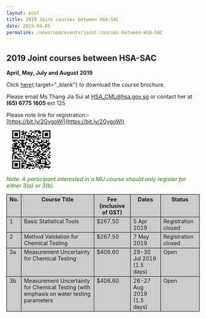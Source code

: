 ```yaml
---
layout: post
title: 2019 Joint courses between HSA-SAC
date: 2019-04-05
permalink: /newsroom/events/joint-courses-between-HSA-SAC
---
```


## 2019 Joint courses between HSA-SAC
**April, May, July and August 2019**

Click [here](/files/events/Course%20brochure%202019.pdf){:target="_blank"} to download the course brochure.
 
Please email Ms Thang Jia Sui at [HSA_CML@hsa.gov.sg](mailto:HSA_CML@hsa.gov.sg) or contact her at **(65) 6775 1605** ext 125
 
Please note link for registration:-  
[https://bit.ly/2GygoWl](https://bit.ly/2GygoWl)  
<img style="display:inline;width:130px;height:130px;" alt="QR Code" src="/images/QR%20Code.png"/>  
<span style="color:#288400;font-size:0.9rem;font-style:italic;">Note: A participant interested in a MU course should only register for either 3(a) or 3(b).</span>

<table border="0" cellspacing="0" cellpadding="0" style="background-color:#CCCCCC;">
 <tbody>
  <tr>
   <th valign="top" style="border:1px solid black;">No.</th>
   <th valign="top" style="border:1px solid black;">Course Title</th>
   <th valign="top" style="border:1px solid black;">Fee (inclusive of GST)</th>
   <th valign="top" style="border:1px solid black;">Dates</th>
   <th valign="top" style="border:1px solid black;">Status</th>
  </tr>
  <tr>
   <td valign="top" style="border:1px solid black;">1</td>
   <td valign="top" style="border:1px solid black;">Basic Statistical Tools</td>
   <td valign="top" style="border:1px solid black;">$267.50</td>
   <td valign="top" style="border:1px solid black;">5 Apr 2019</td>
   <td valign="top" style="border:1px solid black;">Registration closed</td>
  </tr>
  <tr>
   <td valign="top" style="border:1px solid black;">2</td>
   <td valign="top" style="border:1px solid black;">Method Validation for Chemical Testing</td>
   <td valign="top" style="border:1px solid black;">$267.50</td>
   <td valign="top" style="border:1px solid black;">7 May 2019</td>
   <td valign="top" style="border:1px solid black;">Registration closed</td>
  </tr>
  <tr>
   <td valign="top" style="border:1px solid black;">3a</td>
   <td valign="top" style="border:1px solid black;">Measurement Uncertainty for Chemical Testing</td>
   <td valign="top" style="border:1px solid black;">$406.60</td>
   <td valign="top" style="border:1px solid black;">29-30 Jul 2019 (1.5 days)</td>
   <td valign="top" style="border:1px solid black;">Open</td>
  </tr>
  <tr>
   <td valign="top" style="border:1px solid black;">3b</td>
   <td valign="top" style="border:1px solid black;">Measurement Uncertainty for
Chemical Testing (with emphasis on water testing parameters</td>
   <td valign="top" style="border:1px solid black;">$406.60</td>
   <td valign="top" style="border:1px solid black;">26-27 Aug 2019
(1.5 days)</td>
   <td valign="top" style="border:1px solid black;">Open</td>
  </tr>
 </tbody>
</table>
